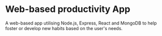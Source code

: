 # Web-based productivity App

A web-based app utilising Node.js, Express, React and MongoDB to help foster or develop new habits based on the user's needs.